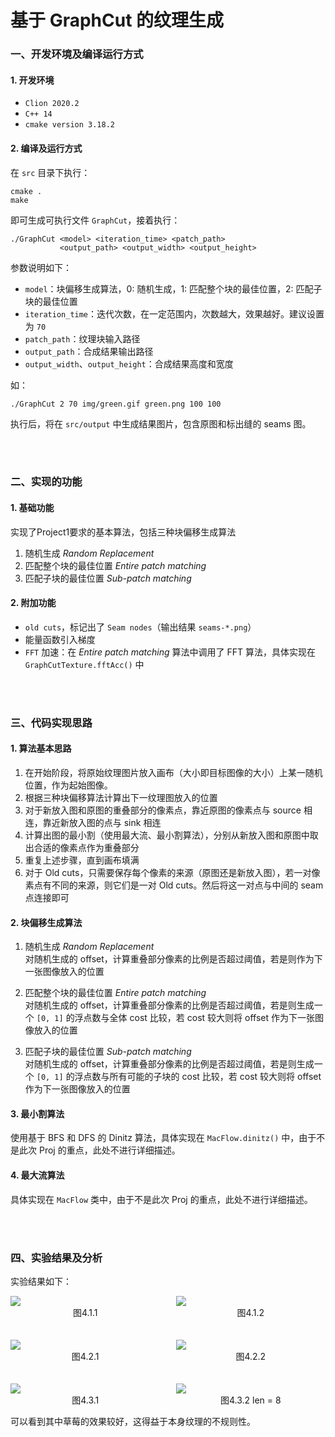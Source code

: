 # 基于 GraphCut 的纹理生成

### 一、开发环境及编译运行方式
#### 1. 开发环境
- `Clion 2020.2`
- `C++ 14`
- `cmake version 3.18.2`

#### 2. 编译及运行方式
在 `src` 目录下执行：
``` shell
cmake .
make
```
即可生成可执行文件 `GraphCut`，接着执行：
```
./GraphCut <model> <iteration_time> <patch_path> 
           <output_path> <output_width> <output_height>
```
参数说明如下：  
- `model`：块偏移生成算法，0: 随机生成，1: 匹配整个块的最佳位置，2: 匹配子块的最佳位置
- `iteration_time`：迭代次数，在一定范围内，次数越大，效果越好。建议设置为 `70`
- `patch_path`：纹理块输入路径
- `output_path`：合成结果输出路径
- `output_width`、`output_height`：合成结果高度和宽度

如：
```
./GraphCut 2 70 img/green.gif green.png 100 100
```

执行后，将在 `src/output` 中生成结果图片，包含原图和标出缝的 seams 图。

</br>
</br>

### 二、实现的功能
#### 1. 基础功能
实现了Project1要求的基本算法，包括三种块偏移生成算法
1. 随机生成 *Random Replacement*
2. 匹配整个块的最佳位置 *Entire patch matching*
3. 匹配子块的最佳位置 *Sub-patch matching*

#### 2. 附加功能
- `old cuts`，标记出了 `Seam nodes`（输出结果 `seams-*.png`）
- 能量函数引入梯度
- `FFT` 加速：在 *Entire patch matching* 算法中调用了 FFT 算法，具体实现在 `GraphCutTexture.fftAcc()` 中

</br>
</br>

### 三、代码实现思路
#### 1. 算法基本思路
1. 在开始阶段，将原始纹理图片放入画布（大小即目标图像的大小）上某一随机位置，作为起始图像。
2. 根据三种块偏移算法计算出下一纹理图放入的位置 
3. 对于新放入图和原图的重叠部分的像素点，靠近原图的像素点与 source 相连，靠近新放入图的点与 sink 相连
4. 计算出图的最小割（使用最大流、最小割算法），分别从新放入图和原图中取出合适的像素点作为重叠部分
5. 重复上述步骤，直到画布填满
6. 对于 Old cuts，只需要保存每个像素的来源（原图还是新放入图），若一对像素点有不同的来源，则它们是一对 Old cuts。然后将这一对点与中间的 seam 点连接即可

#### 2. 块偏移生成算法
1. 随机生成 *Random Replacement*  
   对随机生成的 offset，计算重叠部分像素的比例是否超过阈值，若是则作为下一张图像放入的位置

2. 匹配整个块的最佳位置 *Entire patch matching*  
    对随机生成的 offset，计算重叠部分像素的比例是否超过阈值，若是则生成一个 `[0, 1]` 的浮点数与全体 cost 比较，若 cost 较大则将 offset 作为下一张图像放入的位置

3. 匹配子块的最佳位置 *Sub-patch matching*  
   对随机生成的 offset，计算重叠部分像素的比例是否超过阈值，若是则生成一个 `[0, 1]` 的浮点数与所有可能的子块的 cost 比较，若 cost 较大则将 offset 作为下一张图像放入的位置

#### 3. 最小割算法
使用基于 BFS 和 DFS 的 Dinitz 算法，具体实现在 `MacFlow.dinitz()` 中，由于不是此次 Proj 的重点，此处不进行详细描述。

#### 4. 最大流算法
具体实现在 `MacFlow` 类中，由于不是此次 Proj 的重点，此处不进行详细描述。

</br>
</br>

### 四、实验结果及分析
实验结果如下：

<div style="display: flex;">
    <div style="width: 100%;">
        <img src="1.png">
        <div style="text-align: center;">图4.1.1</div>
    </div>
    <div style="width: 100%; margin-left:5%;">
        <img src="o1.png">
        <div style="text-align: center;">图4.1.2</div>
    </div>
</div> 

</br>
</br>
<div style="display: flex;">
    <div style="width: 100%;">
        <img src="2.png">
        <div style="text-align: center;">图4.2.1</div>
    </div>
    <div style="width: 100%; margin-left:5%;">
        <img src="o2.png">
        <div style="text-align: center;">图4.2.2</div>
    </div>
</div> 
</br>
</br>

<div style="display: flex;">
    <div style="width: 100%;">
        <img src="3.png">
        <div style="text-align: center;">图4.3.1</div>
    </div>
    <div style="width: 100%; margin-left:5%;">
        <img src="o3.png">
        <div style="text-align: center;">图4.3.2 len = 8</div>
    </div>
</div> 

可以看到其中草莓的效果较好，这得益于本身纹理的不规则性。
